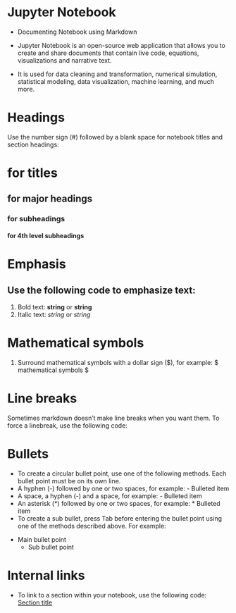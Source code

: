 # Jupyter Notebook

* Documenting Notebook using Markdown 

* Jupyter Notebook is an open-source web application that allows you to create and share documents that contain live code, equations, visualizations and narrative text.
* It is used for data cleaning and transformation, numerical simulation, statistical modeling, data visualization, machine learning, and much more.

# Headings
Use the number sign (#) followed by a blank space for notebook titles and section headings:
# for titles
## for major headings
### for subheadings
#### for 4th level subheadings

# Emphasis
## Use the following code to emphasize text:
1. Bold text: __string__ or **string**
2. Italic text: _string_ or *string*

# Mathematical symbols
1. Surround mathematical symbols with a dollar sign ($), for example:
$ mathematical symbols $

# Line breaks
Sometimes markdown doesn’t make line breaks when you want them. To force a linebreak, use the following code: <br>

# Bullets
* To create a circular bullet point, use one of the following methods. Each bullet point must be on its own line.
* A hyphen (-) followed by one or two spaces, for example: - Bulleted item
* A space, a hyphen (-) and a space, for example: - Bulleted item
* An asterisk (*) followed by one or two spaces, for example: * Bulleted item
* To create a sub bullet, press Tab before entering the bullet point using one of the methods described above. For example:
- Main bullet point
     - Sub bullet point
     
# Internal links
* To link to a section within your notebook, use the following code:
[Section title](#section-title)     


